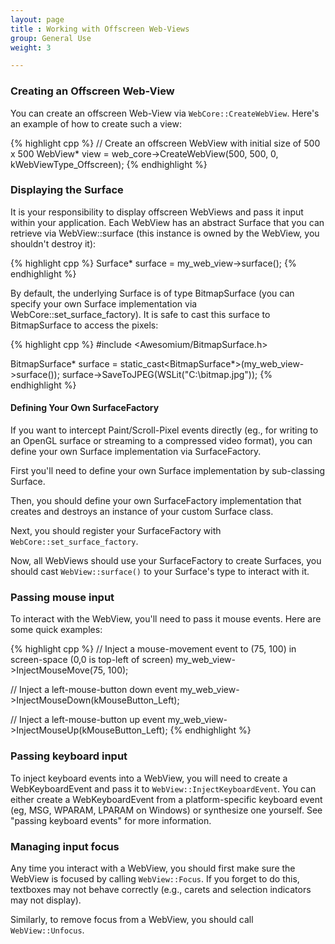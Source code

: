 ```yaml
---
layout: page
title : Working with Offscreen Web-Views
group: General Use
weight: 3

---
```


### Creating an Offscreen Web-View

You can create an offscreen Web-View via `WebCore::CreateWebView`. Here's an example of how to create such a view:

{% highlight cpp %}
// Create an offscreen WebView with initial size of 500 x 500
WebView* view = web_core->CreateWebView(500, 500, 0, kWebViewType_Offscreen);
{% endhighlight %}

### Displaying the Surface
It is your responsibility to display offscreen WebViews and pass it input within your application. Each WebView has an abstract Surface that you can retrieve via WebView::surface (this instance is owned by the WebView, you shouldn't destroy it):

{% highlight cpp %}
Surface* surface = my_web_view->surface();
{% endhighlight %}

By default, the underlying Surface is of type BitmapSurface (you can specify your own Surface implementation via WebCore::set_surface_factory). It is safe to cast this surface to BitmapSurface to access the pixels:

{% highlight cpp %}
#include <Awesomium/BitmapSurface.h>

BitmapSurface* surface = static_cast<BitmapSurface*>(my_web_view->surface());
surface->SaveToJPEG(WSLit("C:\\bitmap.jpg"));
{% endhighlight %}

#### Defining Your Own SurfaceFactory

If you want to intercept Paint/Scroll-Pixel events directly (eg., for writing to an OpenGL surface or streaming to a compressed video format), you can define your own Surface implementation via SurfaceFactory.

First you'll need to define your own Surface implementation by sub-classing Surface.

Then, you should define your own SurfaceFactory implementation that creates and destroys an instance of your custom Surface class.

Next, you should register your SurfaceFactory with `WebCore::set_surface_factory`.

Now, all WebViews should use your SurfaceFactory to create Surfaces, you should cast `WebView::surface()` to your Surface's type to interact with it.

### Passing mouse input
To interact with the WebView, you'll need to pass it mouse events. Here are some quick examples:

{% highlight cpp %}
// Inject a mouse-movement event to (75, 100) in screen-space (0,0 is top-left of screen)
my_web_view->InjectMouseMove(75, 100);

// Inject a left-mouse-button down event
my_web_view->InjectMouseDown(kMouseButton_Left);

// Inject a left-mouse-button up event
my_web_view->InjectMouseUp(kMouseButton_Left);
{% endhighlight %}

### Passing keyboard input
To inject keyboard events into a WebView, you will need to create a WebKeyboardEvent and pass it to `WebView::InjectKeyboardEvent`. You can either create a WebKeyboardEvent from a platform-specific keyboard event (eg, MSG, WPARAM, LPARAM on Windows) or synthesize one yourself. See "passing keyboard events" for more information.

### Managing input focus
Any time you interact with a WebView, you should first make sure the WebView is focused by calling `WebView::Focus`. If you forget to do this, textboxes may not behave correctly (e.g., carets and selection indicators may not display).

Similarly, to remove focus from a WebView, you should call `WebView::Unfocus`.